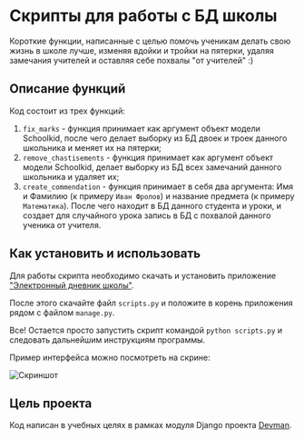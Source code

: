 # Скрипты для работы с БД школы
Короткие функции, написанные с целью помочь ученикам
делать свою жизнь в школе лучше, изменяя вдойки
и тройки на пятерки, удаляя замечания учителей 
и оставляя себе похвалы "от учителей" :)

## Описание функций
Код состоит из трех функций:
1. `fix_marks` - функция принимает как аргумент объект модели Schoolkid, 
после чего делает выборку из БД двоек и троек данного школьника и меняет их
на пятерки;
2. `remove_chastisements` - функция принимает как аргумент объект модели Schoolkid,
делает выборку из БД всех замечаний данного школьника и удаляет их;
3. `create_commendation` - функция принимает в себя два аргумента: Имя и Фамилию
(к примеру `Иван Фролов`) и название предмета (к примеру `Математика`). 
После чего находит в БД данного студента и уроки, и создает для случайного урока 
запись в БД с похвалой данного ученика от учителя.

## Как установить и использовать
Для работы скрипта необходимо скачать и установить 
приложение ["Электронный дневник школы"](https://github.com/devmanorg/e-diary/).

После этого скачайте файл `scripts.py` и положите в 
корень приложения рядом с файлом `manage.py`.

Все! Остается просто запустить скрипт командой `python scripts.py` и 
следовать дальнейшим инструкциям программы.

Пример интерфейса можно посмотреть на скрине:

![Скриншот](https://image.prntscr.com/image/EzloxOy5TmOhkGu--hJJ0g.png)

## Цель проекта
Код написан в учебных целях в рамках модуля Django проекта
[Devman](https://dvmn.org/).

